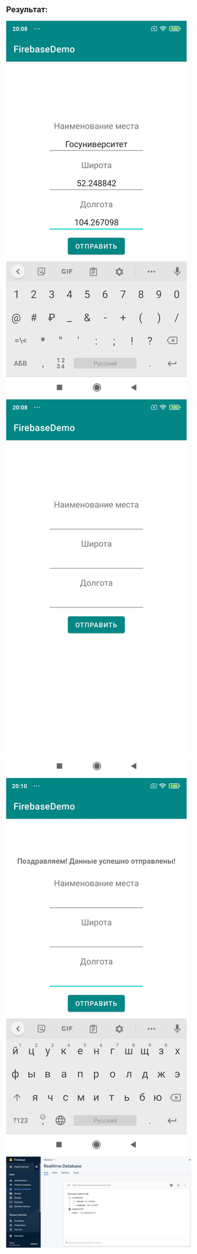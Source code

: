 ## Результат: ##
![Result_0](https://github.com/Dmitry-Serebrennikov/Mdev_episode_II/blob/master/FirebaseNachalo/1.jpg)
![Result_1](https://github.com/Dmitry-Serebrennikov/Mdev_episode_II/blob/master/FirebaseNachalo/2.jpg)
![Result_2](https://github.com/Dmitry-Serebrennikov/Mdev_episode_II/blob/master/FirebaseNachalo/3.jpg)
![Result_fb](https://github.com/Dmitry-Serebrennikov/Mdev_episode_II/blob/master/FirebaseNachalo/fb.png)
